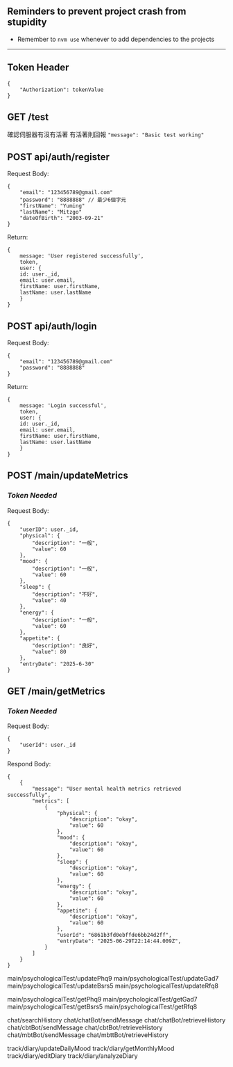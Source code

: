 ## Reminders to prevent project crash from stupidity
* Remember to `nvm use` whenever to add dependencies to the projects
---
## Token Header
```
{
    "Authorization": tokenValue
}
```
## GET /test
確認伺服器有沒有活著
有活著則回報 `"message": "Basic test working"`

## POST api/auth/register
Request Body:
```
{
    "email": "123456789@gmail.com"
    "password": "8888888" // 最少6個字元
    "firstName": "Yuming"
    "lastName": "Mitzgo"
    "dateOfBirth": "2003-09-21"
}
```
Return:
```
{
    message: 'User registered successfully',
    token,
    user: {
    id: user._id,
    email: user.email,
    firstName: user.firstName,
    lastName: user.lastName
    }
}
```

## POST api/auth/login
Request Body:
```
{
    "email": "123456789@gmail.com"
    "password": "8888888"
}
```
Return:
```
{
    message: 'Login successful',
    token,
    user: {
    id: user._id,
    email: user.email,
    firstName: user.firstName,
    lastName: user.lastName
    }
}
```

## POST /main/updateMetrics
### *Token Needed*
Request Body:
```
{
    "userID": user._id,
    "physical": {
        "description": "一般",
        "value": 60
    },
    "mood": {
        "description": "一般",
        "value": 60
    },
    "sleep": {
        "description": "不好",
        "value": 40
    },
    "energy": {
        "description": "一般",
        "value": 60
    },
    "appetite": {
        "description": "良好",
        "value": 80
    },
    "entryDate": "2025-6-30"
}
```

## GET /main/getMetrics
### *Token Needed*
Request Body:
```
{
    "userId": user._id
}
```
Respond Body:
```
{
    {
        "message": "User mental health metrics retrieved successfully",
        "metrics": [
            {
                "physical": {
                    "description": "okay",
                    "value": 60
                },
                "mood": {
                    "description": "okay",
                    "value": 60
                },
                "sleep": {
                    "description": "okay",
                    "value": 60
                },
                "energy": {
                    "description": "okay",
                    "value": 60
                },
                "appetite": {
                    "description": "okay",
                    "value": 60
                },
                "userId": "6861b3fd0ebffde6bb24d2ff",
                "entryDate": "2025-06-29T22:14:44.009Z",
            }
        ]
    }
}
```
main/psychologicalTest/updatePhq9
main/psychologicalTest/updateGad7
main/psychologicalTest/updateBsrs5
main/psychologicalTest/updateRfq8

main/psychologicalTest/getPhq9
main/psychologicalTest/getGad7
main/psychologicalTest/getBsrs5
main/psychologicalTest/getRfq8

chat/searchHistory
chat/chatBot/sendMessage
chat/chatBot/retrieveHistory
chat/cbtBot/sendMessage
chat/cbtBot/retrieveHistory
chat/mbtBot/sendMessage
chat/mbttBot/retrieveHistory

track/diary/updateDailyMood
track/diary/getMonthlyMood
track/diary/editDiary
track/diary/analyzeDiary

